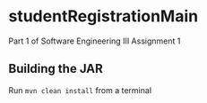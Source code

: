 # studentRegistrationMain
Part 1 of Software Engineering III Assignment 1

## Building the JAR
Run `mvn clean install` from a terminal